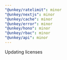 ```yaml
---
"@unkey/ratelimit": minor
"@unkey/nextjs": minor
"@unkey/cache": minor
"@unkey/error": minor
"@unkey/hono": minor
"@unkey/rbac": minor
"@unkey/api": minor
---
```


Updating licenses
